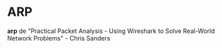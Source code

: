 ARP
=========
**arp** de "Practical Packet Analysis - Using Wireshark to Solve Real-World Network Problems" - Chris Sanders
